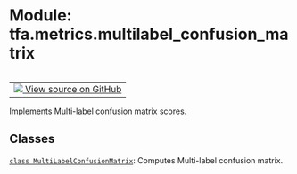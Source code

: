 <div itemscope itemtype="http://developers.google.com/ReferenceObject">
<meta itemprop="name" content="tfa.metrics.multilabel_confusion_matrix" />
<meta itemprop="path" content="Stable" />
</div>

# Module: tfa.metrics.multilabel_confusion_matrix


<table class="tfo-notebook-buttons tfo-api" align="left">

<td>
  <a target="_blank" href="https://github.com/tensorflow/addons/tree/r0.7/tensorflow_addons/metrics/multilabel_confusion_matrix.py">
    <img src="https://www.tensorflow.org/images/GitHub-Mark-32px.png" />
    View source on GitHub
  </a>
</td></table>



Implements Multi-label confusion matrix scores.



## Classes

[`class MultiLabelConfusionMatrix`](../../tfa/metrics/MultiLabelConfusionMatrix.md): Computes Multi-label confusion matrix.



